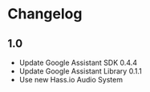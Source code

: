 # Changelog

## 1.0
- Update Google Assistant SDK 0.4.4
- Update Google Assistant Library 0.1.1
- Use new Hass.io Audio System
